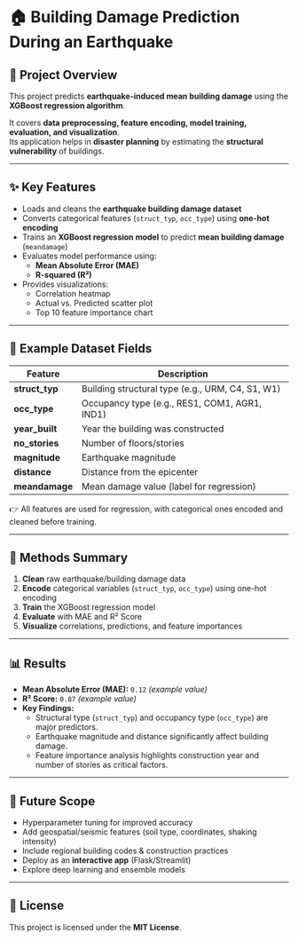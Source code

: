 # 🏠 Building Damage Prediction During an Earthquake  

## 📌 Project Overview  
This project predicts **earthquake-induced mean building damage** using the **XGBoost regression algorithm**.  

It covers **data preprocessing, feature encoding, model training, evaluation, and visualization**.  
Its application helps in **disaster planning** by estimating the **structural vulnerability** of buildings.  

---

## ✨ Key Features  
- Loads and cleans the **earthquake building damage dataset**  
- Converts categorical features (`struct_typ`, `occ_type`) using **one-hot encoding**  
- Trains an **XGBoost regression model** to predict **mean building damage** (`meandamage`)  
- Evaluates model performance using:  
  - **Mean Absolute Error (MAE)**  
  - **R-squared (R²)**  
- Provides visualizations:  
  - Correlation heatmap  
  - Actual vs. Predicted scatter plot  
  - Top 10 feature importance chart  

---

## 📂 Example Dataset Fields  

| Feature      | Description |
|--------------|-------------|
| **struct_typ**   | Building structural type (e.g., URM, C4, S1, W1) |
| **occ_type**     | Occupancy type (e.g., RES1, COM1, AGR1, IND1) |
| **year_built**   | Year the building was constructed |
| **no_stories**   | Number of floors/stories |
| **magnitude**    | Earthquake magnitude |
| **distance**     | Distance from the epicenter |
| **meandamage**   | Mean damage value (label for regression) |

👉 All features are used for regression, with categorical ones encoded and cleaned before training.  

---

## 🔎 Methods Summary  
1. **Clean** raw earthquake/building damage data  
2. **Encode** categorical variables (`struct_typ`, `occ_type`) using one-hot encoding  
3. **Train** the XGBoost regression model  
4. **Evaluate** with MAE and R² Score  
5. **Visualize** correlations, predictions, and feature importances  

---

## 📊 Results  
- **Mean Absolute Error (MAE):** `0.12` *(example value)*  
- **R² Score:** `0.87` *(example value)*  
- **Key Findings:**  
  - Structural type (`struct_typ`) and occupancy type (`occ_type`) are major predictors.  
  - Earthquake magnitude and distance significantly affect building damage.  
  - Feature importance analysis highlights construction year and number of stories as critical factors.  

---

## 🚀 Future Scope  
- Hyperparameter tuning for improved accuracy  
- Add geospatial/seismic features (soil type, coordinates, shaking intensity)  
- Include regional building codes & construction practices  
- Deploy as an **interactive app** (Flask/Streamlit)  
- Explore deep learning and ensemble models  

---

## 📜 License  
This project is licensed under the **MIT License**.  

